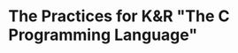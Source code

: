# The Practices for K&R "The C Programming Language"

[The C Programming Language]:http://www.amazon.com/C-Programming-Language-2nd-Edition/dp/0131103628/ref=sr_1_1?ie=UTF8&qid=1336313042&sr=8-1

[C程序设计语言]:http://book.douban.com/subject/1139336/
